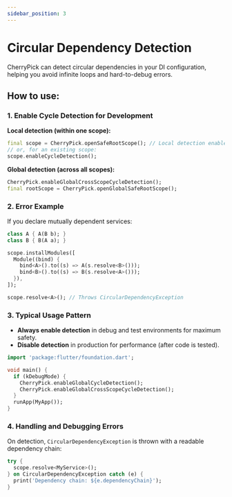 ```yaml
---
sidebar_position: 3
---
```


# Circular Dependency Detection

CherryPick can detect circular dependencies in your DI configuration, helping you avoid infinite loops and hard-to-debug errors.

## How to use:

### 1. Enable Cycle Detection for Development

**Local detection (within one scope):**
```dart
final scope = CherryPick.openSafeRootScope(); // Local detection enabled by default
// or, for an existing scope:
scope.enableCycleDetection();
```

**Global detection (across all scopes):**
```dart
CherryPick.enableGlobalCrossScopeCycleDetection();
final rootScope = CherryPick.openGlobalSafeRootScope();
```

### 2. Error Example

If you declare mutually dependent services:
```dart
class A { A(B b); }
class B { B(A a); }

scope.installModules([
  Module((bind) {
    bind<A>().to((s) => A(s.resolve<B>()));
    bind<B>().to((s) => B(s.resolve<A>()));
  }),
]);

scope.resolve<A>(); // Throws CircularDependencyException
```

### 3. Typical Usage Pattern

- **Always enable detection** in debug and test environments for maximum safety.
- **Disable detection** in production for performance (after code is tested).

```dart
import 'package:flutter/foundation.dart';

void main() {
  if (kDebugMode) {
    CherryPick.enableGlobalCycleDetection();
    CherryPick.enableGlobalCrossScopeCycleDetection();
  }
  runApp(MyApp());
}
```

### 4. Handling and Debugging Errors

On detection, `CircularDependencyException` is thrown with a readable dependency chain:
```dart
try {
  scope.resolve<MyService>();
} on CircularDependencyException catch (e) {
  print('Dependency chain: ${e.dependencyChain}');
}
```

<!-- **More details:** See [cycle_detection.en.md](doc/cycle_detection.en.md) -->
